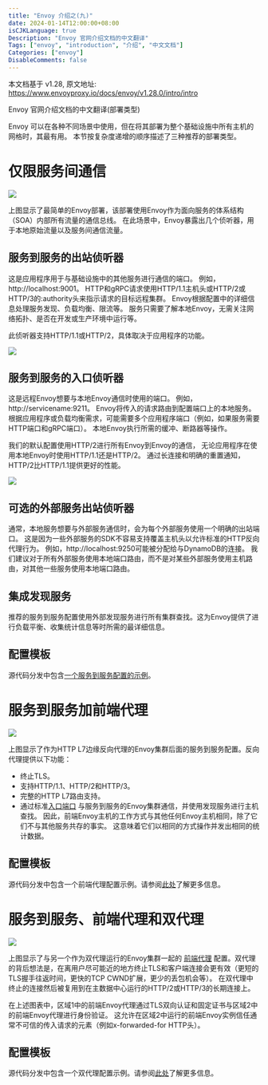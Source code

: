 ```yaml
---
title: "Envoy 介绍之(九)"
date: 2024-01-14T12:00:00+08:00
isCJKLanguage: true
Description: "Envoy 官网介绍文档的中文翻译"
Tags: ["envoy", "introduction", "介绍", "中文文档"]
Categories: ["envoy"]
DisableComments: false
---
```


本文档基于 v1.28, 原文地址: https://www.envoyproxy.io/docs/envoy/v1.28.0/intro/intro

Envoy 官网介绍文档的中文翻译(部署类型)
<!--more-->

Envoy 可以在各种不同场景中使用，但在将其部署为整个基础设施中所有主机的网格时，其最有用。
本节按复杂度递增的顺序描述了三种推荐的部署类型。

# 仅限服务间通信

![](https://www.envoyproxy.io/docs/envoy/v1.28.0/_images/service_to_service.svg)

上图显示了最简单的Envoy部署，该部署使用Envoy作为面向服务的体系结构（SOA）内部所有流量的通信总线。
在此场景中，Envoy暴露出几个侦听器，用于本地原始流量以及服务间通信流量。

## 服务到服务的出站侦听器

这是应用程序用于与基础设施中的其他服务进行通信的端口。
例如，http://localhost:9001。
HTTP和gRPC请求使用HTTP/1.1主机头或HTTP/2或HTTP/3的:authority头来指示请求的目标远程集群。
Envoy根据配置中的详细信息处理服务发现、负载均衡、限流等。
服务只需要了解本地Envoy，无需关注网络拓扑、是否在开发或生产环境中运行等。

此侦听器支持HTTP/1.1或HTTP/2，具体取决于应用程序的功能。

![](https://www.envoyproxy.io/docs/envoy/v1.28.0/_images/service_to_service_egress_listener.svg)

## 服务到服务的入口侦听器

这是远程Envoy想要与本地Envoy通信时使用的端口。
例如，http://servicename:9211。
Envoy将传入的请求路由到配置端口上的本地服务。
根据应用程序或负载均衡需求，可能需要多个应用程序端口（例如，如果服务需要HTTP端口和gRPC端口）。
本地Envoy执行所需的缓冲、断路器等操作。

我们的默认配置使用HTTP/2进行所有Envoy到Envoy的通信，
无论应用程序在使用本地Envoy时使用HTTP/1.1还是HTTP/2。
通过长连接和明确的重置通知，HTTP/2比HTTP/1.1提供更好的性能。

![](https://www.envoyproxy.io/docs/envoy/v1.28.0/_images/service_to_service_ingress_listener.svg)

## 可选的外部服务出站侦听器

通常，本地服务想要与外部服务通信时，会为每个外部服务使用一个明确的出站端口。
这是因为一些外部服务的SDK不容易支持覆盖主机头以允许标准的HTTP反向代理行为。
例如，http://localhost:9250可能被分配给与DynamoDB的连接。
我们建议对于所有外部服务使用本地端口路由，而不是对某些外部服务使用主机路由，对其他一些服务使用本地端口路由。

## 集成发现服务

推荐的服务到服务配置使用外部发现服务进行所有集群查找。这为Envoy提供了进行负载平衡、收集统计信息等时所需的最详细信息。

## 配置模板

源代码分发中包含[一个服务到服务配置的示例](https://www.envoyproxy.io/docs/envoy/v1.28.0/intro/deployment_types/deployment_types#intro-deployment-types)。

# 服务到服务加前端代理

![](https://www.envoyproxy.io/docs/envoy/v1.28.0/_images/front_proxy.svg)

上图显示了作为HTTP L7边缘反向代理的Envoy集群后面的服务到服务配置。反向代理提供以下功能：

- 终止TLS。
- 支持HTTP/1.1、HTTP/2和HTTP/3。
- 完整的HTTP L7路由支持。
- 通过标准[入口端口](https://www.envoyproxy.io/docs/envoy/v1.28.0/intro/deployment_types/service_to_service#deployment-type-service-to-service-ingress)
  与服务到服务的Envoy集群通信，并使用发现服务进行主机查找。
  因此，前端Envoy主机的工作方式与其他任何Envoy主机相同，除了它们不与其他服务共存的事实。
  这意味着它们以相同的方式操作并发出相同的统计数据。

## 配置模板

源代码分发中包含一个前端代理配置示例。请参阅[此处](https://www.envoyproxy.io/docs/envoy/v1.28.0/start/sandboxes/front_proxy#install-sandboxes-front-proxy)了解更多信息。

# 服务到服务、前端代理和双代理

![](https://www.envoyproxy.io/docs/envoy/v1.28.0/_images/double_proxy.svg)

上图显示了与另一个作为双代理运行的Envoy集群一起的
[前端代理](https://www.envoyproxy.io/docs/envoy/v1.28.0/intro/deployment_types/front_proxy#deployment-type-front-proxy)
配置。双代理的背后想法是，在离用户尽可能近的地方终止TLS和客户端连接会更有效（更短的TLS握手往返时间，更快的TCP CWND扩展，更少的丢包机会等）。
在双代理中终止的连接然后被复用到在主数据中心运行的HTTP/2或HTTP/3的长期连接上。

在上述图表中，区域1中的前端Envoy代理通过TLS双向认证和固定证书与区域2中的前端Envoy代理进行身份验证。
这允许在区域2中运行的前端Envoy实例信任通常不可信的传入请求的元素（例如x-forwarded-for HTTP头）。

## 配置模板

源代码分发中包含一个双代理配置示例。请参阅[此处](https://www.envoyproxy.io/docs/envoy/v1.28.0/start/sandboxes/double-proxy#install-sandboxes-double-proxy)了解更多信息。
